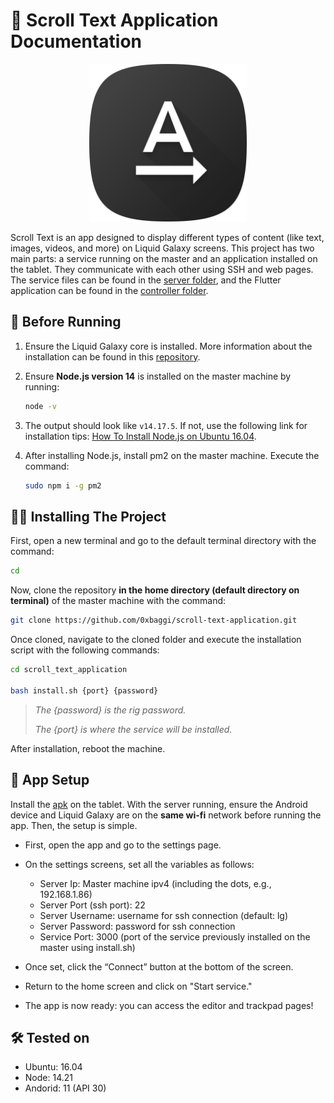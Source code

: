 
# 🚀 Scroll Text Application Documentation

<p align="center">
<img src="./assets/app_logo.png" width="50%">
</p>

Scroll Text is an app designed to display different types of content (like text, images, videos, and more) on Liquid Galaxy screens. This project has two main parts: a service running on the master and an application installed on the tablet. They communicate with each other using SSH and web pages. The service files can be found in the  [server folder](https://github.com/0xbaggi/scroll_text_application/tree/main/server), and the Flutter application can be found in the [controller  folder](https://github.com/0xbaggi/scroll_text_application/tree/main/controller).

## 📝 Before Running

1. Ensure the Liquid Galaxy core is installed. More information about the installation can be found in this [repository](https://github.com/LiquidGalaxyLAB/liquid-galaxy).
2. Ensure **Node.js version 14** is installed on the master machine by running:

   ```bash
   node -v
   ```

3. The output should look like `v14.17.5`. If not, use the following link for installation tips:
   [How To Install Node.js on Ubuntu 16.04](https://tecadmin.net/install-latest-nodejs-npm-on-ubuntu/).
4. After installing Node.js, install pm2 on the master machine. Execute the command:

   ```bash
   sudo npm i -g pm2
   ```

## 👨‍💻 Installing The Project

First, open a new terminal and go to the default terminal directory with the command:

```bash
cd
```

Now, clone the repository **in the home directory (default directory on terminal)** of the master machine with the command:

```bash
git clone https://github.com/0xbaggi/scroll-text-application.git
```

Once cloned, navigate to the cloned folder and execute the installation script with the following commands:

```bash
cd scroll_text_application

bash install.sh {port} {password}
```

> _The {password} is the rig password._
> 
> _The {port} is where the service will be installed._

After installation, reboot the machine.

## 📱 App Setup
Install the [apk](https://github.com/0xbaggi/scroll_text_application/blob/main/app-release.apk) on the tablet. 
With the server running, ensure the Android device and Liquid Galaxy are on the **same wi-fi** network before running the app. Then, the setup is simple.

- First, open the app and go to the settings page.

- On the settings screens, set all the variables as follows:
  - Server Ip: Master machine ipv4 (including the dots, e.g., 192.168.1.86)
  - Server Port (ssh port): 22
  - Server Username: username for ssh connection (default: lg)
  - Server Password: password for ssh connection
  - Service Port: 3000 (port of the service previously installed on the master using install.sh)
- Once set, click the “Connect” button at the bottom of the screen.
- Return to the home screen and click on "Start service."
- The app is now ready: you can access the editor and trackpad pages!
## 🛠️ Tested on 
- Ubuntu: 16.04
- Node: 14.21
- Andorid: 11 (API 30)
